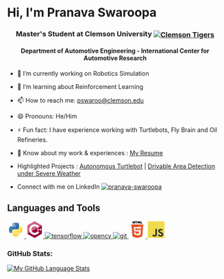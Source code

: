 # **Hi, I'm Pranava Swaroopa**

<h3 align="center">Master's Student at Clemson University <a href="Go Tigers">
    <img src="https://upload.wikimedia.org/wikipedia/commons/thumb/7/72/Clemson_Tigers_logo.svg/225px-Clemson_Tigers_logo.svg.png" alt="Clemson Tigers" height="20" width="20" align = "center"/>
  </a> </h3>
<h4 align="center">Department of Automotive Engineering - International Center for Automotive Research</h4>

- 🔭 I’m currently working on Robotics Simulation

- 🌱 I’m learning about Reinforcement Learning

- 📫 How to reach me: pswaroo@clemson.edu

- 😄 Pronouns: He/Him

- ⚡ Fun fact: I have experience working with Turtlebots, Fly Brain and Oil Refineries.

- 📄 Know about my work & experiences : [My Resume](https://drive.google.com/file/d/100OJU_pLkAS8z3iDIapAI_GQ02mw4SW6/view?usp=sharing)

- Highlighted Projects : [Autonomous Turtlebot](https://github.com/ppswaroopa/Aue8230Spring2022_Group7/tree/main/group7_ws/src/auefinals) | [Drivable Area Detection under Severe Weather](https://github.com/ppswaroopa/Lane-Detection-In-Foggy-Weather)

- Connect with me on LinkedIn <a href="https://www.linkedin.com/in/pranavaswaroopa/" target="blank"><img align="top" src="https://raw.githubusercontent.com/rahuldkjain/github-profile-readme-generator/master/src/images/icons/Social/linked-in-alt.svg" alt="pranava-swaroopa" height="20" width="20" /></a>

## Languages and Tools

<p align="left"> 
    <a href="https://www.python.org" target="_blank" rel="noreferrer"> <img src="https://raw.githubusercontent.com/devicons/devicon/master/icons/python/python-original.svg" alt="python" width="40" height="40"/> </a>  
  <a href="https://www.w3schools.com/cpp/" target="_blank" rel="noreferrer"> <img src="https://raw.githubusercontent.com/devicons/devicon/master/icons/cplusplus/cplusplus-original.svg" alt="cplusplus" width="40" height="40"/> </a> 
    <a href="https://www.tensorflow.org" target="_blank" rel="noreferrer"> <img src="https://www.vectorlogo.zone/logos/tensorflow/tensorflow-icon.svg" alt="tensorflow" width="40" height="40"/> </a>
     <a href="https://opencv.org/" target="_blank" rel="noreferrer"> <img src="https://www.vectorlogo.zone/logos/opencv/opencv-icon.svg" alt="opencv" width="40" height="40"/> </a> 
  <a href="https://git-scm.com/" target="_blank" rel="noreferrer"> <img src="https://www.vectorlogo.zone/logos/git-scm/git-scm-icon.svg" alt="git" width="40" height="40"/> </a> 
  <a href="https://www.w3.org/html/" target="_blank" rel="noreferrer"> <img src="https://raw.githubusercontent.com/devicons/devicon/master/icons/html5/html5-original-wordmark.svg" alt="html5" width="40" height="40"/> </a> 
  <a href="https://developer.mozilla.org/en-US/docs/Web/JavaScript" target="_blank" rel="noreferrer"> <img src="https://raw.githubusercontent.com/devicons/devicon/master/icons/javascript/javascript-original.svg" alt="javascript" width="40" height="40"/> </a> 
  </p>
  
### GitHub Stats:

[![My GitHub Language Stats](https://github-readme-stats.vercel.app/api/top-langs/?username=ppswaroopa&langs_count=5&theme=dark&hide_border=true&layout=compact)]()

<!--
**ppswaroopa/ppswaroopa** is a ✨ _special_ ✨ repository because its `README.md` (this file) appears on your GitHub profile.
[![My GitHub Stats](https://github-readme-stats.vercel.app/api/?username=ppswaroopa&count_private=true&theme=tokyonight&showicons=true)]()
-->

<!-- Inspired by https://github.com/chandrikadeb7/chandrikadeb7 -->